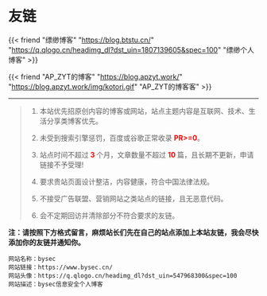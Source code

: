 ﻿# 友链


{{< friend "缥缈博客" "https://blog.btstu.cn/" "https://q.qlogo.cn/headimg_dl?dst_uin=1807139605&spec=100" "缥缈个人博客" >}}

{{< friend "AP_ZYT的博客" "https://blog.apzyt.work/" "https://blog.apzyt.work/img/kotori.gif" "AP_ZYT的博客客" >}}

---

> 1. 本站优先招原创内容的博客或网站，站点主题内容是互联网、技术、生活分享类博客优先。
>    
> 2. 未受到搜索引擎惩罚，百度或谷歌正常收录 <b style="color:red;">PR>=0</b>。
>    
> 3. 站点时间不超过<b style="color:red;"> 3 </b>个月，文章数量不超过 <b style="color:red;"> 10 </b> 篇，且长期不更新，申请链接不予受理!
>    
> 4. 要求贵站页面设计整洁，内容健康，符合中国法律法规。
> 
> 5. 不接受广告联盟、营销网站之类站点的链接，且无恶意代码。
> 
> 6. 会不定期回访并清除部分不符合要求的友链。
   
**注：请按照下方格式留言，麻烦站长们先在自己的站点添加上本站友链，我会尽快添加你的友链并通知你。**

```Code
网站名称：bysec
网站链接：https://www.bysec.cn/
网站头像：https://q.qlogo.cn/headimg_dl?dst_uin=547968300&spec=100
网站描述：bysec信息安全个人博客
```
